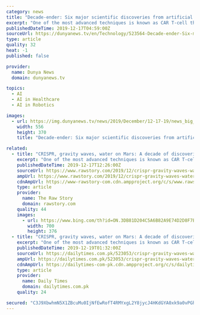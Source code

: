 ```yaml
---
category: news
title: "Decade-ender: Six major scientific discoveries from artificial intelligence to CRISPR era"
excerpt: "One of the most advanced techniques is known as CAR T-cell therapy, in which a patient’s T-cells -- part of their immune ... AI levels up Machine learning -- what we most commonly mean when talking about \"artificial intelligence\" -- came into its own in the 2010s. Using statistics to identify patterns in vast datasets, machine learning ..."
publishedDateTime: 2019-12-17T04:59:00Z
sourceUrl: https://dunyanews.tv/en/Technology/523564-Decade-ender-Six-major-scientific-discoveries-from-artificial-intellige
type: article
quality: 32
heat: -1
published: false

provider:
  name: Dunya News
  domain: dunyanews.tv

topics:
  - AI
  - AI in Healthcare
  - AI in Robotics

images:
  - url: https://img.dunyanews.tv/news/2019/December/12-17-19/news_big_images/523564_19881015.jpg
    width: 556
    height: 370
    title: "Decade-ender: Six major scientific discoveries from artificial intelligence to CRISPR era"

related:
  - title: "CRISPR, gravity waves, water on Mars: A decade of discoveries"
    excerpt: "One of the most advanced techniques is known as CAR T-cell therapy, in which a patient’s T-cells — part of their immune ... That could eventually pave the way to “artificial general intelligence,” or a machine capable of performing any tasks humans can, rather than excelling at a single function"
    publishedDateTime: 2019-12-17T12:26:00Z
    sourceUrl: https://www.rawstory.com/2019/12/crispr-gravity-waves-water-on-mars-a-decade-of-discoveries/
    ampUrl: https://www.rawstory.com/2019/12/crispr-gravity-waves-water-on-mars-a-decade-of-discoveries/amp/
    cdnAmpUrl: https://www-rawstory-com.cdn.ampproject.org/c/s/www.rawstory.com/2019/12/crispr-gravity-waves-water-on-mars-a-decade-of-discoveries/amp/
    type: article
    provider:
      name: The Raw Story
      domain: rawstory.com
    quality: 44
    images:
      - url: https://www.bing.com/th?id=ON.3DB81D204C5A6B82A9E74D2D8F7E62A0
        width: 700
        height: 376
  - title: "CRISPR, gravity waves, water on Mars: A decade of discoveries"
    excerpt: "One of the most advanced techniques is known as CAR T-cell therapy, in which a patient’s T-cells — part of their immune ... AI levels up Machine learning — what we most commonly mean when talking about “artificial intelligence” — came into its own in the 2010s. Using statistics to identify patterns in vast datasets, machine learning ..."
    publishedDateTime: 2019-12-19T01:32:00Z
    sourceUrl: https://dailytimes.com.pk/523053/crispr-gravity-waves-water-on-mars-a-decade-of-discoveries/
    ampUrl: https://dailytimes.com.pk/523053/crispr-gravity-waves-water-on-mars-a-decade-of-discoveries/amp/
    cdnAmpUrl: https://dailytimes-com-pk.cdn.ampproject.org/c/s/dailytimes.com.pk/523053/crispr-gravity-waves-water-on-mars-a-decade-of-discoveries/amp/
    type: article
    provider:
      name: Daily Times
      domain: dailytimes.com.pk
    quality: 24

secured: "C3J9XbwhmN5X1ZBcuMu0IjNfEwRofT4RMYxgL2Y8jycJ4HKdGYA0xk9a0vPGheKbJQS0q4A5NqOxg22Cvsuv+d9YRJvEx02e5BBEjwSZet46k8BxPbGVWVZi3nLdI6CNvxm4ouoyxvzaUbEKj7Pgi1C3Xmvc8FEsj9GuLU+LKoPF4O/tbIk1I9l7L4C9Bzp5ZbGT3hbqKKNkqDwn2bAUEpc7cQL2wERT7a95CjQfS4ZhHSZIIsltx3FJXB9KAnIO5Yl/Kj5QCwVNroICSPQAeA==;oVvbLgP3K8U+l3VHJ4inaA=="
---
```


